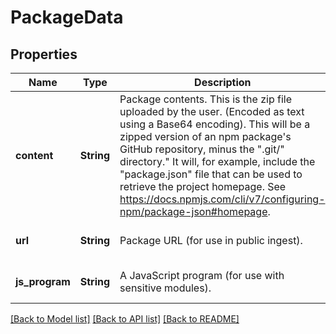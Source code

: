 # PackageData

## Properties
Name | Type | Description | Notes
------------ | ------------- | ------------- | -------------
**content** | **String** | Package contents. This is the zip file uploaded by the user. (Encoded as text using a Base64 encoding).  This will be a zipped version of an npm package's GitHub repository, minus the \".git/\" directory.\" It will, for example, include the \"package.json\" file that can be used to retrieve the project homepage.  See https://docs.npmjs.com/cli/v7/configuring-npm/package-json#homepage. | [optional] [default to None]
**url** | **String** | Package URL (for use in public ingest). | [optional] [default to None]
**js_program** | **String** | A JavaScript program (for use with sensitive modules). | [optional] [default to None]

[[Back to Model list]](../README.md#documentation-for-models) [[Back to API list]](../README.md#documentation-for-api-endpoints) [[Back to README]](../README.md)


